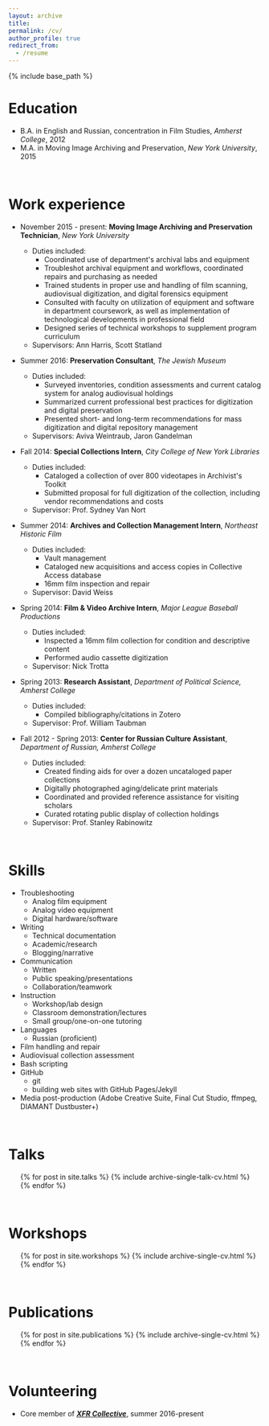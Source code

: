 ```yaml
---
layout: archive
title:
permalink: /cv/
author_profile: true
redirect_from:
  - /resume
---
```


{% include base_path %}
<br>

Education
======
* B.A. in English and Russian, concentration in Film Studies, *Amherst College*, 2012
* M.A. in Moving Image Archiving and Preservation, *New York University*, 2015

<br>

Work experience
======
* November 2015 - present: **Moving Image Archiving and Preservation Technician**, *New York University*
  * Duties included:
    * Coordinated use of department's archival labs and equipment
    * Troubleshot archival equipment and workflows, coordinated repairs and purchasing as needed
    * Trained students in proper use and handling of film scanning, audiovisual digitization, and digital forensics equipment
    * Consulted with faculty on utilization of equipment and software in department coursework, as well as implementation of technological developments in professional field
    * Designed series of technical workshops to supplement program curriculum
  * Supervisors: Ann Harris, Scott Statland  


* Summer 2016: **Preservation Consultant**, *The Jewish Museum*
  * Duties included:
    * Surveyed inventories, condition assessments and current catalog system for analog audiovisual holdings
    * Summarized current professional best practices for digitization and digital preservation
    * Presented short- and long-term recommendations for mass digitization and digital repository management
  * Supervisors: Aviva Weintraub, Jaron Gandelman  


* Fall 2014: **Special Collections Intern**, *City College of New York Libraries*
  * Duties included:
    * Cataloged a collection of over 800 videotapes in Archivist's Toolkit
    * Submitted proposal for full digitization of the collection, including vendor recommendations and costs
  * Supervisor: Prof. Sydney Van Nort  


* Summer 2014: **Archives and Collection Management Intern**, *Northeast Historic Film*
  * Duties included:
    * Vault management
    * Cataloged new acquisitions and access copies in Collective Access database
    * 16mm film inspection and repair
  * Supervisor: David Weiss  


* Spring 2014: **Film & Video Archive Intern**, *Major League Baseball Productions*
  * Duties included:
    * Inspected a 16mm film collection for condition and descriptive content
    * Performed audio cassette digitization
  * Supervisor: Nick Trotta  


* Spring 2013: **Research Assistant**, *Department of Political Science, Amherst College*
  * Duties included:
    * Compiled bibliography/citations in Zotero
  * Supervisor: Prof. William Taubman  


* Fall 2012 - Spring 2013: **Center for Russian Culture Assistant**, *Department of Russian, Amherst College*
  * Duties included:
    * Created finding aids for over a dozen uncataloged paper collections
    * Digitally photographed aging/delicate print materials
    * Coordinated and provided reference assistance for visiting scholars
    * Curated rotating public display of collection holdings
  * Supervisor: Prof. Stanley Rabinowitz  

<br>

Skills
======
* Troubleshooting
  * Analog film equipment
  * Analog video equipment
  * Digital hardware/software
* Writing
  * Technical documentation
  * Academic/research
  * Blogging/narrative
* Communication
    * Written
    * Public speaking/presentations
    * Collaboration/teamwork
* Instruction
    * Workshop/lab design
    * Classroom demonstration/lectures
    * Small group/one-on-one tutoring
* Languages
    * Russian (proficient)
* Film handling and repair
* Audiovisual collection assessment
* Bash scripting
* GitHub
  * git
  * building web sites with GitHub Pages/Jekyll
* Media post-production (Adobe Creative Suite, Final Cut Studio, ffmpeg, DIAMANT Dustbuster+)  

<br>

Talks
======
  <ul>{% for post in site.talks %}
    {% include archive-single-talk-cv.html %}
  {% endfor %}</ul>  

<br>

Workshops
======
  <ul>{% for post in site.workshops %}
    {% include archive-single-cv.html %}
  {% endfor %}</ul>  

<br>

Publications
======
  <ul>{% for post in site.publications %}
    {% include archive-single-cv.html %}
  {% endfor %}</ul>  

<br>

Volunteering
======
* Core member of [**_XFR Collective_**](https://xfrcollective.wordpress.com), summer 2016-present
